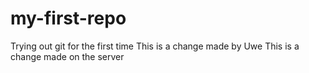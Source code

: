 # my-first-repo
Trying out git for the first time
This is a change made by Uwe
This is a change made on the server
